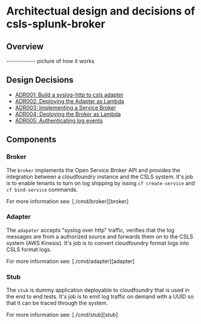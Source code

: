 # Architectual design and decisions of csls-splunk-broker

## Overview

------------ picture of how it works

## Design Decisions

* [ADR001: Build a syslog-http to csls adapter][ADR001]
* [ADR002: Deploying the Adapter as Lambda][ADR002]
* [ADR003: Implementing a Service Broker][ADR003]
* [ADR004: Deploying the Broker as Lambda][ADR004]
* [ADR005: Authenticating log events][ADR005]

## Components

### Broker

The `broker` implements the Open Service Broker API and provides the integration between
a cloudfoundry instance and the CSLS system. It's job is to enable tenants to
turn on log shipping by issing `cf create-service` and `cf bind-service`
commands.

For more information see: [./cmd/broker][broker]

### Adapter

The `adapater` accepts "syslog over http" traffic, verifies that the log
messages are from a authorized source and forwards them on to the CSLS system
(AWS Kinesis). It's job is to convert cloudfoundry format logs into CSLS format logs.

For more information see: [./cmd/adapter][adapter]

### Stub

The `stub` is dummy application deployable to cloudfoundry that is used in the
end to end tests. It's job is to emit log traffic on demand with a UUID so that it
can be traced through the system.

For more information see: [./cmd/stub][stub]

[ADR001]: ./adr/ADR001-syslog-http-to-csls-adapter.md
[ADR002]: ./adr/ADR002-deploy-adatper-as-lambda.md
[ADR003]: ./adr/ADR003-service-broker.md
[ADR004]: ./adr/ADR004-deploy-broker-as-lambda.md
[ADR005]: ./adr/ADR005-authenticating-log-events.md
